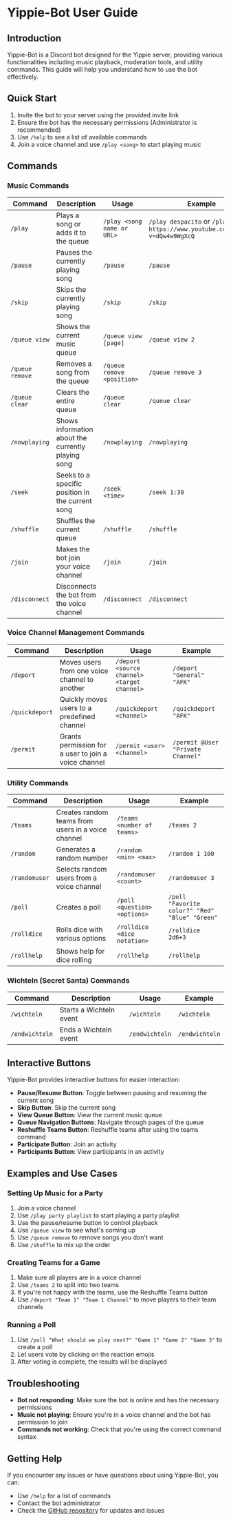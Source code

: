 # Yippie-Bot User Guide

## Introduction

Yippie-Bot is a Discord bot designed for the Yippie server, providing various functionalities including music playback, moderation tools, and utility commands. This guide will help you understand how to use the bot effectively.

## Quick Start

1. Invite the bot to your server using the provided invite link
2. Ensure the bot has the necessary permissions (Administrator is recommended)
3. Use `/help` to see a list of available commands
4. Join a voice channel and use `/play <song>` to start playing music

## Commands

### Music Commands

| Command         | Description                                        | Usage                      | Example                                                                  |
|-----------------|----------------------------------------------------|----------------------------|--------------------------------------------------------------------------|
| `/play`         | Plays a song or adds it to the queue               | `/play <song name or URL>` | `/play despacito` or `/play https://www.youtube.com/watch?v=dQw4w9WgXcQ` |
| `/pause`        | Pauses the currently playing song                  | `/pause`                   | `/pause`                                                                 |
| `/skip`         | Skips the currently playing song                   | `/skip`                    | `/skip`                                                                  |
| `/queue view`   | Shows the current music queue                      | `/queue view [page]`       | `/queue view 2`                                                          |
| `/queue remove` | Removes a song from the queue                      | `/queue remove <position>` | `/queue remove 3`                                                        |
| `/queue clear`  | Clears the entire queue                            | `/queue clear`             | `/queue clear`                                                           |
| `/nowplaying`   | Shows information about the currently playing song | `/nowplaying`              | `/nowplaying`                                                            |
| `/seek`         | Seeks to a specific position in the current song   | `/seek <time>`             | `/seek 1:30`                                                             |
| `/shuffle`      | Shuffles the current queue                         | `/shuffle`                 | `/shuffle`                                                               |
| `/join`         | Makes the bot join your voice channel              | `/join`                    | `/join`                                                                  |
| `/disconnect`   | Disconnects the bot from the voice channel         | `/disconnect`              | `/disconnect`                                                            |

### Voice Channel Management Commands

| Command        | Description                                          | Usage                                       | Example                           |
|----------------|------------------------------------------------------|---------------------------------------------|-----------------------------------|
| `/deport`      | Moves users from one voice channel to another        | `/deport <source channel> <target channel>` | `/deport "General" "AFK"`         |
| `/quickdeport` | Quickly moves users to a predefined channel          | `/quickdeport <channel>`                    | `/quickdeport "AFK"`              |
| `/permit`      | Grants permission for a user to join a voice channel | `/permit <user> <channel>`                  | `/permit @User "Private Channel"` |

### Utility Commands

| Command       | Description                                        | Usage                        | Example                                        |
|---------------|----------------------------------------------------|------------------------------|------------------------------------------------|
| `/teams`      | Creates random teams from users in a voice channel | `/teams <number of teams>`   | `/teams 2`                                     |
| `/random`     | Generates a random number                          | `/random <min> <max>`        | `/random 1 100`                                |
| `/randomuser` | Selects random users from a voice channel          | `/randomuser <count>`        | `/randomuser 3`                                |
| `/poll`       | Creates a poll                                     | `/poll <question> <options>` | `/poll "Favorite color?" "Red" "Blue" "Green"` |
| `/rolldice`   | Rolls dice with various options                    | `/rolldice <dice notation>`  | `/rolldice 2d6+3`                              |
| `/rollhelp`   | Shows help for dice rolling                        | `/rollhelp`                  | `/rollhelp`                                    |

### Wichteln (Secret Santa) Commands

| Command        | Description             | Usage          | Example        |
|----------------|-------------------------|----------------|----------------|
| `/wichteln`    | Starts a Wichteln event | `/wichteln`    | `/wichteln`    |
| `/endwichteln` | Ends a Wichteln event   | `/endwichteln` | `/endwichteln` |

## Interactive Buttons

Yippie-Bot provides interactive buttons for easier interaction:

- **Pause/Resume Button**: Toggle between pausing and resuming the current song
- **Skip Button**: Skip the current song
- **View Queue Button**: View the current music queue
- **Queue Navigation Buttons**: Navigate through pages of the queue
- **Reshuffle Teams Button**: Reshuffle teams after using the teams command
- **Participate Button**: Join an activity
- **Participants Button**: View participants in an activity

## Examples and Use Cases

### Setting Up Music for a Party

1. Join a voice channel
2. Use `/play party playlist` to start playing a party playlist
3. Use the pause/resume button to control playback
4. Use `/queue view` to see what's coming up
5. Use `/queue remove` to remove songs you don't want
6. Use `/shuffle` to mix up the order

### Creating Teams for a Game

1. Make sure all players are in a voice channel
2. Use `/teams 2` to split into two teams
3. If you're not happy with the teams, use the Reshuffle Teams button
4. Use `/deport "Team 1" "Team 1 Channel"` to move players to their team channels

### Running a Poll

1. Use `/poll "What should we play next?" "Game 1" "Game 2" "Game 3"` to create a poll
2. Let users vote by clicking on the reaction emojis
3. After voting is complete, the results will be displayed

## Troubleshooting

- **Bot not responding**: Make sure the bot is online and has the necessary permissions
- **Music not playing**: Ensure you're in a voice channel and the bot has permission to join
- **Commands not working**: Check that you're using the correct command syntax

## Getting Help

If you encounter any issues or have questions about using Yippie-Bot, you can:
- Use `/help` for a list of commands
- Contact the bot administrator
- Check the [GitHub repository](https://github.com/yourusername/yippie-bot) for updates and issues